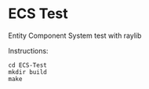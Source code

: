 # ECS Test

Entity Component System test with raylib

Instructions:
```
cd ECS-Test
mkdir build
make
```
